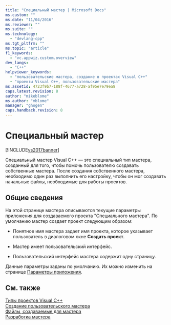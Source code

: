 ```yaml
---
title: "Специальный мастер | Microsoft Docs"
ms.custom: ""
ms.date: "11/04/2016"
ms.reviewer: ""
ms.suite: ""
ms.technology: 
  - "devlang-cpp"
ms.tgt_pltfrm: ""
ms.topic: "article"
f1_keywords: 
  - "vc.appwiz.custom.overview"
dev_langs: 
  - "C++"
helpviewer_keywords: 
  - "пользовательские мастера, создание в проектах Visual C++"
  - "проекты Visual C++, пользовательские мастера"
ms.assetid: 4723f9b7-188f-4677-a728-af95e7e79ea8
caps.latest.revision: 8
author: "mikeblome"
ms.author: "mblome"
manager: "ghogen"
caps.handback.revision: 8
---
```

# Специальный мастер
[!INCLUDE[vs2017banner](../assembler/inline/includes/vs2017banner.md)]

Специальный мастер Visual C\+\+ — это специальный тип мастера, созданный для того, чтобы помочь пользователю создавать собственные мастера.  После создания собственного мастера, необходимо один раз выполнить его настройку, чтобы он мог создавать начальные файлы, необходимые для работы проектов.  
  
## Общие сведения  
 На этой странице мастера описываются текущие параметры приложения для создаваемого проекта "Специального мастера".  По умолчанию мастер создает проект следующим образом:  
  
-   Понятное имя мастера задает имя проекта, которое указывает пользователь в диалоговом окне **Создать проект**.  
  
-   Мастер имеет пользовательский интерфейс.  
  
-   Пользовательский интерфейс мастера содержит одну страницу.  
  
 Данные параметры заданы по умолчанию. Их можно изменить на странице [Параметры приложения](../Topic/Application%20Settings,%20Custom%20Wizard.md).  
  
## См. также  
 [Типы проектов Visual C\+\+](../ide/visual-cpp-project-types.md)   
 [Создание пользовательского мастера](../ide/creating-a-custom-wizard.md)   
 [Файлы, создаваемые для мастера](../ide/files-created-for-your-wizard.md)   
 [Разработка мастера](../ide/designing-a-wizard.md)